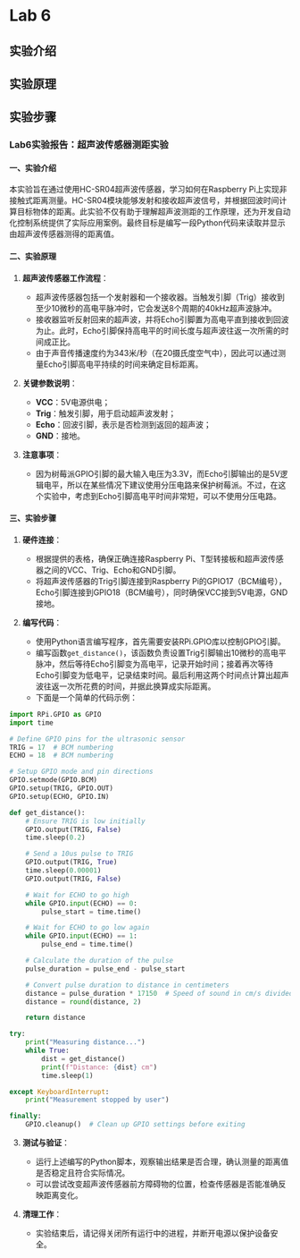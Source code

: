 # Lab 6
## 实验介绍
## 实验原理
## 实验步骤
### Lab6实验报告：超声波传感器测距实验

#### 一、实验介绍
本实验旨在通过使用HC-SR04超声波传感器，学习如何在Raspberry Pi上实现非接触式距离测量。HC-SR04模块能够发射和接收超声波信号，并根据回波时间计算目标物体的距离。此实验不仅有助于理解超声波测距的工作原理，还为开发自动化控制系统提供了实际应用案例。最终目标是编写一段Python代码来读取并显示由超声波传感器测得的距离值。

#### 二、实验原理
1. **超声波传感器工作流程**：
   - 超声波传感器包括一个发射器和一个接收器。当触发引脚（Trig）接收到至少10微秒的高电平脉冲时，它会发送8个周期的40kHz超声波脉冲。
   - 接收器监听反射回来的超声波，并将Echo引脚置为高电平直到接收到回波为止。此时，Echo引脚保持高电平的时间长度与超声波往返一次所需的时间成正比。
   - 由于声音传播速度约为343米/秒（在20摄氏度空气中），因此可以通过测量Echo引脚高电平持续的时间来确定目标距离。

2. **关键参数说明**：
   - **VCC**：5V电源供电；
   - **Trig**：触发引脚，用于启动超声波发射；
   - **Echo**：回波引脚，表示是否检测到返回的超声波；
   - **GND**：接地。

3. **注意事项**：
   - 因为树莓派GPIO引脚的最大输入电压为3.3V，而Echo引脚输出的是5V逻辑电平，所以在某些情况下建议使用分压电路来保护树莓派。不过，在这个实验中，考虑到Echo引脚高电平时间非常短，可以不使用分压电路。

#### 三、实验步骤
1. **硬件连接**：
   - 根据提供的表格，确保正确连接Raspberry Pi、T型转接板和超声波传感器之间的VCC、Trig、Echo和GND引脚。
   - 将超声波传感器的Trig引脚连接到Raspberry Pi的GPIO17（BCM编号），Echo引脚连接到GPIO18（BCM编号），同时确保VCC接到5V电源，GND接地。

2. **编写代码**：
   - 使用Python语言编写程序，首先需要安装RPi.GPIO库以控制GPIO引脚。
   - 编写函数`get_distance()`，该函数负责设置Trig引脚输出10微秒的高电平脉冲，然后等待Echo引脚变为高电平，记录开始时间；接着再次等待Echo引脚变为低电平，记录结束时间。最后利用这两个时间点计算出超声波往返一次所花费的时间，并据此换算成实际距离。
   - 下面是一个简单的代码示例：

```python
import RPi.GPIO as GPIO
import time

# Define GPIO pins for the ultrasonic sensor
TRIG = 17  # BCM numbering
ECHO = 18  # BCM numbering

# Setup GPIO mode and pin directions
GPIO.setmode(GPIO.BCM)
GPIO.setup(TRIG, GPIO.OUT)
GPIO.setup(ECHO, GPIO.IN)

def get_distance():
    # Ensure TRIG is low initially
    GPIO.output(TRIG, False)
    time.sleep(0.2)

    # Send a 10us pulse to TRIG
    GPIO.output(TRIG, True)
    time.sleep(0.00001)
    GPIO.output(TRIG, False)

    # Wait for ECHO to go high
    while GPIO.input(ECHO) == 0:
        pulse_start = time.time()

    # Wait for ECHO to go low again
    while GPIO.input(ECHO) == 1:
        pulse_end = time.time()

    # Calculate the duration of the pulse
    pulse_duration = pulse_end - pulse_start

    # Convert pulse duration to distance in centimeters
    distance = pulse_duration * 17150  # Speed of sound in cm/s divided by 2 (round trip)
    distance = round(distance, 2)

    return distance

try:
    print("Measuring distance...")
    while True:
        dist = get_distance()
        print(f"Distance: {dist} cm")
        time.sleep(1)

except KeyboardInterrupt:
    print("Measurement stopped by user")

finally:
    GPIO.cleanup()  # Clean up GPIO settings before exiting
```

3. **测试与验证**：
   - 运行上述编写的Python脚本，观察输出结果是否合理，确认测量的距离值是否稳定且符合实际情况。
   - 可以尝试改变超声波传感器前方障碍物的位置，检查传感器是否能准确反映距离变化。

4. **清理工作**：
   - 实验结束后，请记得关闭所有运行中的进程，并断开电源以保护设备安全。
